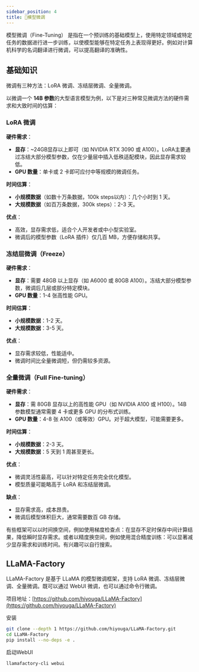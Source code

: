 ```yaml
---
sidebar_position: 4
title: 🚧模型微调
---
```


模型微调（Fine-Tuning） 是指在一个预训练的基础模型上，使用特定领域或特定任务的数据进行进一步训练，以使模型能够在特定任务上表现得更好。例如对计算机科学的名词翻译进行微调，可以提高翻译的准确性。

## 基础知识

微调有三种方法：LoRA 微调、冻结层微调、全量微调。

以微调一个 **14B 参数**的大型语言模型为例，以下是对三种常见微调方法的硬件需求和大致时间的估算：


### LoRA 微调
**硬件需求**：
- **显存**：~24GB显存以上即可（如 NVIDIA RTX 3090 或 A100）。LoRA主要通过冻结大部分模型参数，仅在少量层中插入低秩适配模块，因此显存需求较低。
- **GPU 数量**：单卡或 2 卡即可应付中等规模的微调任务。

**时间估算**：
- **小规模数据**（如数十万条数据，100k steps以内）：几个小时到 1 天。
- **大规模数据**（如百万条数据，300k steps）：2-3 天。
  
**优点**：
- 高效，显存需求低，适合个人开发者或中小型实验室。
- 微调后的模型参数（LoRA 插件）仅几百 MB，方便存储和共享。



### 冻结层微调（Freeze）
**硬件需求**：
- **显存**：需要 48GB 以上显存（如 A6000 或 80GB A100）。冻结大部分模型参数，微调后几层或部分特定模块。
- **GPU 数量**：1-4 张高性能 GPU。

**时间估算**：
- **小规模数据**：1-2 天。
- **大规模数据**：3-5 天。

**优点**：
- 显存需求较低，性能适中。
- 微调时间比全量微调短，但仍需较多资源。



### 全量微调（Full Fine-tuning）
**硬件需求**：
- **显存**：需 80GB 显存以上的高性能 GPU（如 NVIDIA A100 或 H100）。14B 参数模型通常需要 4 卡或更多 GPU 的分布式训练。
- **GPU 数量**：4-8 张 A100（或等效）GPU。对于超大模型，可能需要更多。

**时间估算**：
- **小规模数据**：2-3 天。
- **大规模数据**：5 天到 1 周甚至更长。

**优点**：
- 微调灵活性最高，可以针对特定任务完全优化模型。
- 模型质量可能略高于 LoRA 和冻结层微调。

**缺点**：
- 显存需求高，成本昂贵。
- 微调后模型体积巨大，通常需要数百 GB 存储。



有些框架可以以时间换空间，例如使用梯度检查点：在显存不足时保存中间计算结果，降低瞬时显存需求。或者以精度换空间，例如使用混合精度训练：可以显著减少显存需求和训练时间。有兴趣可以自行搜索。

## LLaMA-Factory

LLaMA-Factory 是基于 LLaMA 的模型微调框架，支持 LoRA 微调、冻结层微调、全量微调。既可以通过 WebUI 微调，也可以通过命令行微调。

项目地址：[https://github.com/hiyouga/LLaMA-Factory](https://github.com/hiyouga/LLaMA-Factory)

安装

```bash
git clone --depth 1 https://github.com/hiyouga/LLaMA-Factory.git
cd LLaMA-Factory
pip install --no-deps -e .
```

启动WebUI

```bash
llamafactory-cli webui
```
